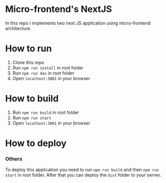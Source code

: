 # Micro-frontend's NextJS

In this repo i implements two next JS application using micro-frontend architecture.

# How to run

1. Clone this repo
2. Run `npm run install` in root folder
3. Run `npm run dev` in root folder
4. Open `localhost:3001` in your browser

# How to build

1. Run `npm run build` in root folder
2. Run `npm run start`
3. Open `localhost:3001` in your browser

# How to deploy

### Others

To deploy this application you need to run `npm run build` and then `npm run start` in root folder. After that you can deploy the `dist` folder to your server.
